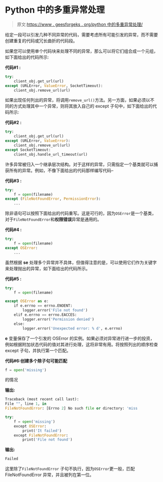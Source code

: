 # Python 中的多重异常处理

> 原文:[https://www . geesforgeks . org/python 中的多重异常处理/](https://www.geeksforgeeks.org/multiple-exception-handling-in-python/)

给定一段可以引发几种不同异常的代码，需要考虑所有可能引发的异常，而不需要创建重复的代码或冗长曲折的代码段。

如果您可以使用单个代码块来处理不同的异常，那么可以将它们组合成一个元组，如下面给出的代码所示:

**代码#1 :**

```py
try:
    client_obj.get_url(url)
except (URLError, ValueError, SocketTimeout):
    client_obj.remove_url(url)
```

如果出现任何列出的异常，将调用`remove_url()`方法。另一方面，如果必须以不同的方式处理其中一个异常，则将其放入自己的 except 子句中，如下面给出的代码所示:

**代码#2 :**

```py
try:
    client_obj.get_url(url)
except (URLError, ValueError):
    client_obj.remove_url(url)
except SocketTimeout:
    client_obj.handle_url_timeout(url)
```

许多异常被归入一个继承层次结构。对于这样的异常，只需指定一个基类就可以捕获所有的异常。例如，不像下面给出的代码那样编写代码–

**代码#3 :**

```py
try:
    f = open(filename)
except (FileNotFoundError, PermissionError):
    ...
```

除非语句可以按照下面给出的代码重写。这是可行的，因为`OSError`是一个基类，对于`FileNotFoundError`和**权限错误**异常是通用的。

**代码#4 :**

```py
try:
    f = open(filename)
except OSError:
    ...
```

虽然根据 **se** 处理多个异常并不具体，但值得注意的是，可以使用它们作为关键字来处理抛出的异常，如下面给出的代码所示。

**代码#5 :**

```py
try:
    f = open(filename)

except OSError as e:
    if e.errno == errno.ENOENT:
        logger.error('File not found')
    elif e.errno == errno.EACCES:
        logger.error('Permission denied')
    else:
        logger.error('Unexpected error: % d', e.errno)
```

**e** 变量保存了一个引发的 OSError 的实例。如果必须对异常进行进一步的投资，例如根据附加状态代码的值对其进行处理，这将非常有用。将按照列出的顺序检查 except 子句，并执行第一个匹配。

**代码#6:创建多个除子句可能匹配**

```py
f = open('missing')
```

的情况

**输出:**

```py
Traceback (most recent call last):
File "", line 1, in 
FileNotFoundError: [Errno 2] No such file or directory: 'miss

```

```py
try:
    f = open('missing')
    except OSError:
        print('It failed')
    except FileNotFoundError:
        print('File not found')
```

**输出:**

```py
Failed

```

这里除了`FileNotFoundError` 子句不执行，因为`OSError`更一般，匹配 FileNotFoundError 异常，并且被列在第一位。